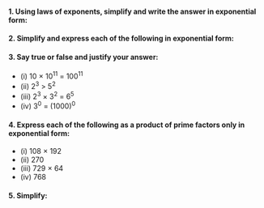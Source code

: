 #### 1. Using laws of exponents, simplify and write the answer in exponential form:
#### 2. Simplify and express each of the following in exponential form:
#### 3. Say true or false and justify your answer:
* (i) 10 × 10<sup>11</sup> = 100<sup>11</sup> 
* (ii) 2<sup>3</sup> > 5<sup>2</sup>
* (iii) 2<sup>3</sup> × 3<sup>2</sup> = 6<sup>5 </sup>
* (iv) 3<sup>0</sup> = (1000)<sup>0</sup>
#### 4. Express each of the following as a product of prime factors only in exponential form:
* (i) 108 × 192 
* (ii) 270 
* (iii) 729 × 64
* (iv) 768
#### 5. Simplify:
